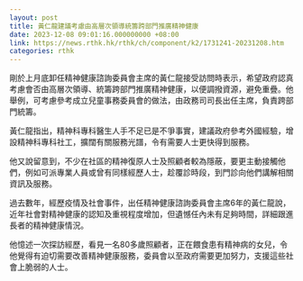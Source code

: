 ```yaml
---
layout: post
title: 黃仁龍建議考慮由高層次領導統籌跨部門推廣精神健康
date: 2023-12-08 09:01:16.000000000 +08:00
link: https://news.rthk.hk/rthk/ch/component/k2/1731241-20231208.htm
categories: rthk
---
```


剛於上月底卸任精神健康諮詢委員會主席的黃仁龍接受訪問時表示，希望政府認真考慮會否由高層次領導、統籌跨部門推廣精神健康，以便調撥資源，避免重疊。他舉例，可考慮參考成立兒童事務委員會的做法，由政務司司長出任主席，負責跨部門統籌。

黃仁龍指出，精神科專科醫生人手不足已是不爭事實，建議政府參考外國經驗，增設精神科專科社工，擴闊有關服務光譜，令有需要人士更快得到服務。

他又說留意到，不少在社區的精神復原人士及照顧者較為隱蔽，要更主動接觸他們，例如可派專業人員或曾有同樣經歷人士，趁覆診時段，到門診向他們講解相關資訊及服務。

過去數年，經歷疫情及社會事件，出任精神健康諮詢委員會主席6年的黃仁龍說，近年社會對精神健康的認知及重視程度增加，但遺憾任內未有足夠時間，詳細跟進長者的精神健康情況。

他憶述一次探訪經歷，看見一名80多歲照顧者，正在餵食患有精神病的女兒，令他覺得有迫切需要改善精神健康服務，委員會以至政府需要更加努力，支援這些社會上脆弱的人士。
